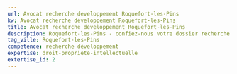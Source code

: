 ```yaml
---
url: Avocat recherche developpement Roquefort-les-Pins
kw: Avocat recherche développement Roquefort-les-Pins
title: Avocat recherche développement Roquefort-les-Pins
description: Roquefort-les-Pins - confiez-nous votre dossier recherche développement
tag_ville: Roquefort-les-Pins
competence: recherche développement
expertise: droit-propriete-intellectuelle
extertise_id: 2
---
```

